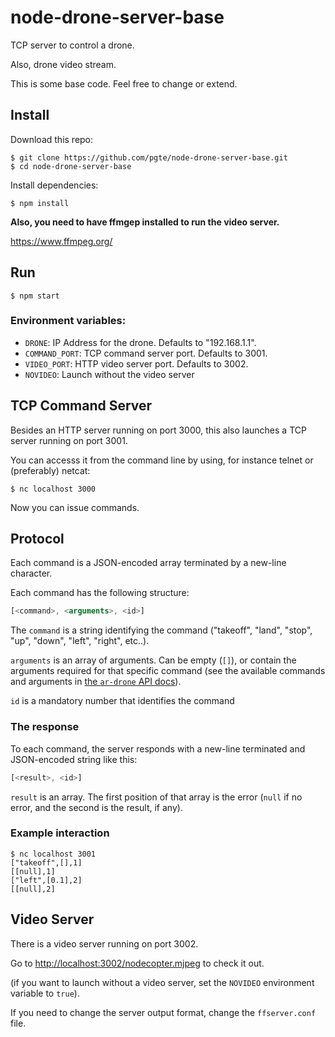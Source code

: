 # node-drone-server-base

TCP server to control a drone.

Also, drone video stream.

This is some base code. Feel free to change or extend.


## Install

Download this repo:

```
$ git clone https://github.com/pgte/node-drone-server-base.git
$ cd node-drone-server-base
```

Install dependencies:

```
$ npm install
```

__Also, you need to have ffmgep installed to run the video server.__

https://www.ffmpeg.org/



## Run

```
$ npm start
```

### Environment variables:

* `DRONE`: IP Address for the drone. Defaults to "192.168.1.1".
* `COMMAND_PORT`: TCP command server port. Defaults to 3001.
* `VIDEO_PORT`: HTTP video server port. Defaults to 3002.
* `NOVIDEO`: Launch without the video server


## TCP Command Server

Besides an HTTP server running on port 3000, this also launches a TCP server running on port 3001.

You can accesss it from the command line by using, for instance telnet or (preferably) netcat:

```
$ nc localhost 3000
```

Now you can issue commands.

## Protocol

Each command is a JSON-encoded array terminated by a new-line character.

Each command has the following structure:

```js
[<command>, <arguments>, <id>]
```

The `command` is a string identifying the command ("takeoff", "land", "stop", "up", "down", "left", "right", etc..).

`arguments` is an array of arguments. Can be empty (`[]`), or contain the arguments required for that specific command (see the available commands and arguments in [the `ar-drone` API docs](https://github.com/felixge/node-ar-drone#client-api)).

`id` is a mandatory number that identifies the command


### The response

To each command, the server responds with a new-line terminated and JSON-encoded string like this:

```js
[<result>, <id>]
```

`result` is an array. The first position of that array is the error (`null` if no error, and the second is the result, if any).


### Example interaction

```
$ nc localhost 3001
["takeoff",[],1]
[[null],1]
["left",[0.1],2]
[[null],2]
```


## Video Server

There is a video server running on port 3002.

Go to [http://localhost:3002/nodecopter.mjpeg](http://localhost:3002/nodecopter.mjpeg) to check it out.

(if you want to launch without a video server, set the `NOVIDEO` environment variable to `true`).

If you need to change the server output format, change the `ffserver.conf` file.

